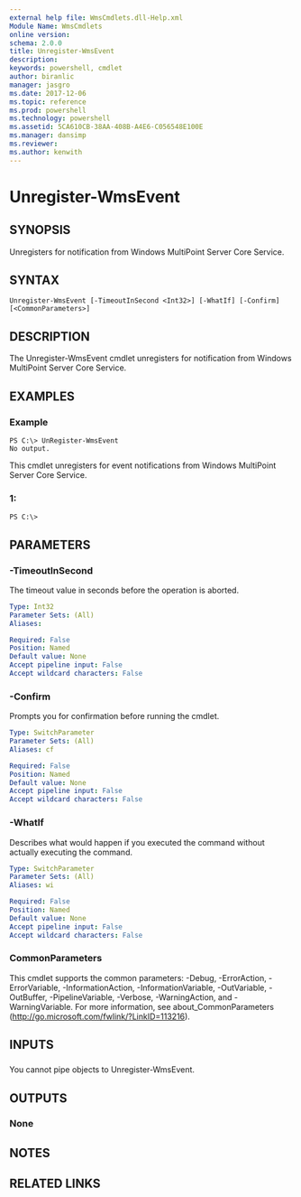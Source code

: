 ```yaml
---
external help file: WmsCmdlets.dll-Help.xml
Module Name: WmsCmdlets
online version: 
schema: 2.0.0
title: Unregister-WmsEvent
description: 
keywords: powershell, cmdlet
author: biranlic
manager: jasgro
ms.date: 2017-12-06
ms.topic: reference
ms.prod: powershell
ms.technology: powershell
ms.assetid: 5CA610CB-38AA-408B-A4E6-C056548E100E
ms.manager: dansimp
ms.reviewer:
ms.author: kenwith
---
```


# Unregister-WmsEvent

## SYNOPSIS
Unregisters for notification from Windows MultiPoint Server Core Service.

## SYNTAX

```
Unregister-WmsEvent [-TimeoutInSecond <Int32>] [-WhatIf] [-Confirm] [<CommonParameters>]
```

## DESCRIPTION
The Unregister-WmsEvent cmdlet unregisters for notification from Windows MultiPoint Server Core Service.

## EXAMPLES

### Example
```
PS C:\> UnRegister-WmsEvent
No output.
```

This cmdlet unregisters for event notifications from Windows MultiPoint Server Core Service.

### 1:
```
PS C:\>
```

## PARAMETERS

### -TimeoutInSecond
The timeout value in seconds before the operation is aborted.

```yaml
Type: Int32
Parameter Sets: (All)
Aliases: 

Required: False
Position: Named
Default value: None
Accept pipeline input: False
Accept wildcard characters: False
```

### -Confirm
Prompts you for confirmation before running the cmdlet.

```yaml
Type: SwitchParameter
Parameter Sets: (All)
Aliases: cf

Required: False
Position: Named
Default value: None
Accept pipeline input: False
Accept wildcard characters: False
```

### -WhatIf
Describes what would happen if you executed the command without actually executing the command.

```yaml
Type: SwitchParameter
Parameter Sets: (All)
Aliases: wi

Required: False
Position: Named
Default value: None
Accept pipeline input: False
Accept wildcard characters: False
```

### CommonParameters
This cmdlet supports the common parameters: -Debug, -ErrorAction, -ErrorVariable, -InformationAction, -InformationVariable, -OutVariable, -OutBuffer, -PipelineVariable, -Verbose, -WarningAction, and -WarningVariable. For more information, see about_CommonParameters (http://go.microsoft.com/fwlink/?LinkID=113216).

## INPUTS

###  
You cannot pipe objects to Unregister-WmsEvent.

## OUTPUTS

### None

## NOTES

## RELATED LINKS

